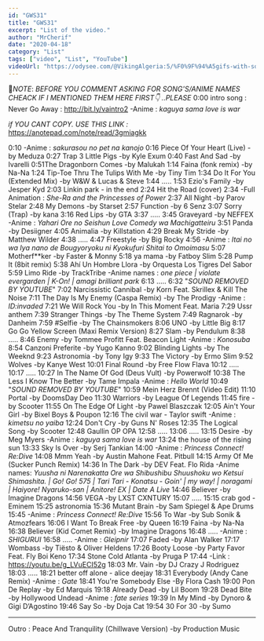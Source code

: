 ```yaml
---
id: "GWS31"
title: "GWS31"
excerpt: "List of the video."
author: "MrCherif"
date: "2020-04-18"
category: "List"
tags: ["video", "List", "YouTube"]
videoUrl: "https://odysee.com/@VikingAlgeria:5/%F0%9F%94%A5gifs-with-sound-coub-mix-!-31-%E2%9A%A1%EF%B8%8F:a"
---
```

📌*NOTE*:
*BEFORE YOU COMMENT ASKING FOR SONG'S/ANIME NAMES CHEACK IF I MENTIONED THEM HERE FIRST👇 ..PLEASE*
0:00 intro song : Never Go Away :
http://bit.ly/vaintro2
-Anime : *kaguya sama love is war*

*if YOU CANT COPY. USE THIS LINK :*
https://anotepad.com/note/read/3gmiagkk

0:10
-Anime : *sakurasou no pet na kanojo*
0:16 Piece Of Your Heart (Live) -by Meduza
0:27 Trap 3 Little Pigs -by Kyle Exum
0:40 Fast And Sad -by Ivarelli
0:51The Dragonborn Comes -by Malukah
1:14 Faina (fonk remix) -by Na-Na
1:24 Tip-Toe Thru The Tulips With Me -by Tiny Tim
1:34 Do It For You (Extended Mix) -by W&W & Lucas & Steve
1:44 .....
1:53 Ezio's Family -by Jesper Kyd
2:03 Linkin park - in the end
2:24 Hit the Road (cover)
2:34 
-Full Animation : *She-Ra and the Princesses of Power*
2:37 All Night -by Parov Stelar
2:48 My Demons -by Starset
2:57 Function -by 6 Senz
3:07 Sorry (Trap) -by kana
3:16 Red Lips -by GTA
3:37 .....
3:45 Graveyard -by NEFFEX
-Anime : *Yahari Ore no Seishun Love Comedy wa Machigatteiru*
3:51 Panda -by Desiigner
4:05 Animalia -by Killstation
4:29 Break My Stride -by Matthew Wilder
4:38 .....
4:47 Freestyle -by Big Rocky
4:56 
-Anime : *Itai no wa Iya nano de Bougyoryoku ni Kyokufuri Shitai to Omoimasu*
5:07 Motherf**ker -by Faster & Monny
5:18 ya mama -by Fatboy Slim
5:28 Pump It (8bit remix)
5:38 Ahí Un Hombre Llora -by Orquesta Los Tigres Del Sabor
5:59 Limo Ride -by TrackTribe
-Anime names : *one piece | violate evergarden | K-On! | amagi brilliant park* 
6:13 .....
6:32 "*SOUND REMOVED BY YOUTUBE*"
7:02 Narcissistic Cannibal -by Korn Feat. Skrillex & Kill The Noise
7:11 The Day Is My Enemy (Caspa Remix) -by The Prodigy
-Anime : *ID:invaded*
7:21 We Will Rock You -by In This Moment Feat. Maria
7:29 Ussr anthem
7:39 Stranger Things -by The Theme System
7:49 Ragnarok -by Danheim
7:59 #Selfie -by The Chainsmokers
8:06 UNO -by Little Big
8:17 Go Go Yellow Screen (Maxi Remix Version)
8:27 Slam -by Pendulum
8:38 .....
8:46 Enemy -by Tommee Profitt Feat. Beacon Light
-Anime : *Konosuba*
8:54 Canzoni Preferite -by Yugo Kanno 
9:02 Blinding Lights -by The Weeknd
9:23 Astronomia -by Tony Igy
9:33 The Victory -by Ermo Slim
9:52 Wolves -by Kanye West
10:01 Final Round -by Free Flow Flava
10:12 .....
10:17 .....
10:27 In The Name Of God (Deus Vult) -by Powerwolf
10:38 The Less I Know The Better -by Tame Impala
-Anime : *Hello World*
10:49 "*SOUND REMOVED BY YOUTUBE*"
10:59 Mein Herz Brennt (Video Edit)
11:10 Portal -by DoomsDay Deo
11:30 Warriors -by League Of Legends
11:45 fire -by Scooter
11:55 On The Edge Of Light -by Pawel Blaszczak
12:05 Ain't Your Girl -by Bixel Boys & Poupon
12:16 The civil war - Taylor swift
-Anime : *kimetsu no yaiba*
12:24 Don't Cry -by Guns N' Roses
12:35 The Logical Song -by Scooter
12:48 Gaullin OP OPA
12:58 .....
13:06 .....
13:15 Desire -by Meg Myers
-Anime : *kaguya sama love is war*
13:24 the house of the rising sun
13:33 Sky Is Over -by Serj Tankian
14:00
-Anime : *Princess Connect! Re:Dive*
14:08 Mmm Yeah -by Austin Mahone Feat. Pitbull
14:15 Army Of Me (Sucker Punch Remix)
14:36 In The Dark -by DEV Feat. Flo Rida
-Anime names: *Yuusha ni Narenakatta Ore wa Shibushibu Shuushoku wo Ketsui Shimashita. | Go! Go! 575 | Tari Tari - Konatsu - Goin' | my way! | noragami | Haiyore! Nyaruko-san | Anitore! EX | Date A Live*
14:46 Believer -by Imagine Dragons
14:56 VEGA -by LXST CXNTURY
15:07 .....
15:15 crab god - Eminem
15:25 astronomia
15:36 Mutant Brain -by Sam Spiegel & Ape Drums
15:45 
-Anime : *Princess Connect! Re:Dive*
15:56 To War -by Sub Sonik & Atmozfears
16:06 I Want To Break Free -by Queen
16:19 Faina -by Na-Na
16:38 Believer (Kid Comet Remix) -by 
Imagine Dragons
16:48 .....
-Anime : *SHIGURUI*
16:58 .....
-Anime : *Gleipnir*
17:07 Faded -by Alan Walker
17:17 Wombass -by Tiësto & Oliver Heldens
17:26 Booty Loose -by Party Favor Feat. Fly Boi Keno
17:34 Stone Cold Atlanta -by Pruga P
17:44 
-Link : https://youtu.be/g_LVuECI52g
18:03 Mr. Vain -by DJ Crazy J Rodriguez
18:03 .....
18:21 better off alone -​ alice deejay
18:31 Everybody (Andy Cane Remix)
-Anime : *Gate*
18:41 You're Somebody Else -By Flora Cash
19:00 Pon De Replay -by Ed Marquis
19:18 Already Dead -by Lil Boom
19:28 Dead Bite -by Hollywood Undead
-Anime : *fate series*
19:39 In My Mind -by Dynoro & Gigi D’Agostino
19:46 Say So -by Doja Cat
19:54 30 For 30 -by Sumo

----
Outro : Peace And Tranquility (Chillwave Version) -by Production Music
